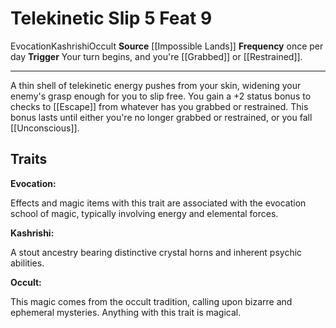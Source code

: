 ﻿---
actions: '[reaction]'
cost: null
element: null
feat: Telekinetic Slip
frequency: once per day
heighten_level: null
id: '3976'
level: '9'
name: Telekinetic Slip
prerequisite: null
rarity: Common
requirement: null
school: Evocation
source: '[[DATABASE/source/Impossible Lands|Impossible Lands]]'
subcategory: null
trait:
- '[[DATABASE/trait/Evocation|Evocation]]'
- '[[DATABASE/trait/Kashrishi|Kashrishi]]'
- '[[DATABASE/trait/Occult|Occult]]'
trigger: Your turn begins, and you're [[DATABASE/condition/Grabbed|grabbed]] or [[DATABASE/condition/Restrained|restrained]]
  .
type: Feat

---
# Telekinetic Slip <span class="action-icon">5</span> <span class="item-type">Feat 9</span>

<span class="item-trait">Evocation</span><span class="item-trait">Kashrishi</span><span class="item-trait">Occult</span>
**Source** [[Impossible Lands]]
**Frequency** once per day
**Trigger** Your turn begins, and you're [[Grabbed]] or [[Restrained]].

---
A thin shell of telekinetic energy pushes from your skin, widening your enemy's grasp enough for you to slip free. You gain a +2 status bonus to checks to [[Escape]] from whatever has you grabbed or restrained. This bonus lasts until either you're no longer grabbed or restrained, or you fall [[Unconscious]].

## Traits

**Evocation:**

Effects and magic items with this trait are associated with the evocation school of magic, typically involving energy and elemental forces.

**Kashrishi:**

A stout ancestry bearing distinctive crystal horns and inherent psychic abilities.

**Occult:**

This magic comes from the occult tradition, calling upon bizarre and ephemeral mysteries. Anything with this trait is magical.